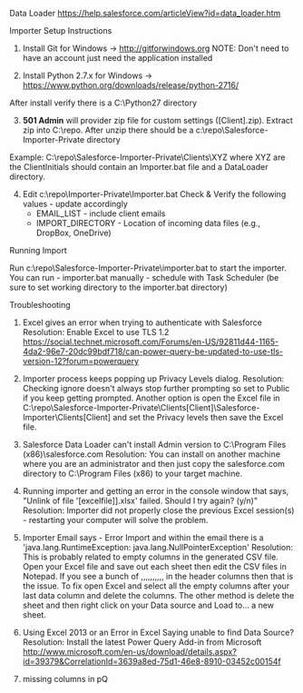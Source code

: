 

Data Loader
https://help.salesforce.com/articleView?id=data_loader.htm

Importer Setup Instructions

1) Install Git for Windows -> http://gitforwindows.org
    NOTE: Don't need to have an account just need the application installed

2) Install Python 2.7.x for Windows -> https://www.python.org/downloads/release/python-2716/

After install verify there is a C:\Python27 directory

3) **501 Admin** will provider zip file for custom settings ([Client].zip).  Extract zip into C:\repo.  After unzip there should be a c:\repo\Salesforce-Importer-Private directory

Example: C:\repo\Salesforce-Importer-Private\Clients\XYZ where XYZ are the ClientInitials should contain an Importer.bat file and a DataLoader directory.

4) Edit c:\repo\Importer-Private\Importer.bat
    Check & Verify the following values - update accordingly
    * EMAIL_LIST - include client emails
    * IMPORT_DIRECTORY - Location of incoming data files (e.g., DropBox, OneDrive)

Running Import

Run c:\repo\Salesforce-Importer-Private\importer.bat to start the importer.  You can run
    - importer.bat manually
    - schedule with Task Scheduler (be sure to set working directory to the importer.bat directory)

Troubleshooting

1) Excel gives an error when trying to authenticate with Salesforce
Resolution: Enable Excel to use TLS 1.2
https://social.technet.microsoft.com/Forums/en-US/92811d44-1165-4da2-96e7-20dc99bdf718/can-power-query-be-updated-to-use-tls-version-12?forum=powerquery

2) Importer process keeps popping up Privacy Levels dialog.
Resolution: Checking ignore doesn't always stop further prompting so set to Public if you keep getting prompted.  Another option is open the Excel file in C:\repo\Salesforce-Importer-Private\Clients\[Client]\Salesforce-Importer\Clients\[Client] and set the Privacy levels then save the Excel file.

3) Salesforce Data Loader can't install Admin version to C:\Program Files (x86)\salesforce.com
Resolution: You can install on another machine where you are an administrator and then just copy the salesforce.com directory to C:\Program Files (x86) to your target machine.

4) Running importer and getting an error in the console window that says, "Unlink of file '[excelfile]].xlsx' failed. Should I try again? (y/n)"
Resolution: Importer did not properly close the previous Excel session(s) - restarting your computer will solve the problem.

5) Importer Email says - Error Import and within the email there is a 'java.lang.RuntimeException: java.lang.NullPointerException'
Resolution: This is probably related to empty columns in the generated CSV file.  Open your Excel file and save out each sheet then edit the CSV files in Notepad.  If you see a bunch of ,,,,,,,,,, in the header columns then that is the issue.  To fix open Excel and select all the empty columns after your last data column and delete the columns.  The other method is delete the sheet and then right click on your Data source and Load to... a new sheet.

6) Using Excel 2013 or an Error in Excel Saying unable to find Data Source?
Resolution: Install the latest Power Query Add-in from Microsoft
http://www.microsoft.com/en-us/download/details.aspx?id=39379&CorrelationId=3639a8ed-75d1-46e8-8910-03452c00154f

7) missing columns in pQ
